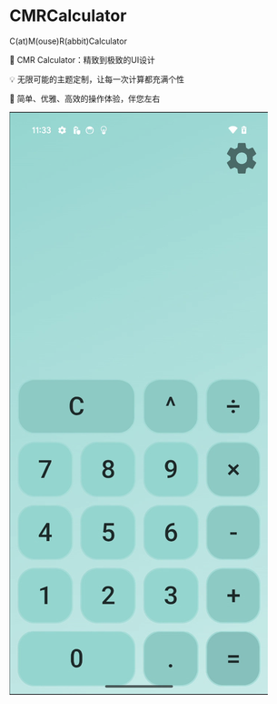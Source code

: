 # CMRCalculator
C(at)M(ouse)R(abbit)Calculator

💖 CMR Calculator：精致到极致的UI设计

💡 无限可能的主题定制，让每一次计算都充满个性

🌟 简单、优雅、高效的操作体验，伴您左右

![主题-蒂芙尼蓝](Images/主题-蒂芙尼蓝.png)
